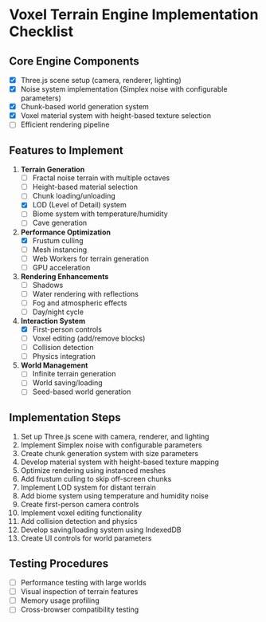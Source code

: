 # Voxel Terrain Engine Implementation Checklist

## Core Engine Components
- [x] Three.js scene setup (camera, renderer, lighting)
- [x] Noise system implementation (Simplex noise with configurable parameters)
- [x] Chunk-based world generation system
- [x] Voxel material system with height-based texture selection
- [ ] Efficient rendering pipeline

## Features to Implement
1. **Terrain Generation**
   - [ ] Fractal noise terrain with multiple octaves
   - [ ] Height-based material selection
   - [ ] Chunk loading/unloading
   - [x] LOD (Level of Detail) system
   - [ ] Biome system with temperature/humidity
   - [ ] Cave generation

2. **Performance Optimization**
   - [x] Frustum culling
   - [ ] Mesh instancing
   - [ ] Web Workers for terrain generation
   - [ ] GPU acceleration

3. **Rendering Enhancements**
   - [ ] Shadows
   - [ ] Water rendering with reflections
   - [ ] Fog and atmospheric effects
   - [ ] Day/night cycle

4. **Interaction System**
   - [x] First-person controls
   - [ ] Voxel editing (add/remove blocks)
   - [ ] Collision detection
   - [ ] Physics integration

5. **World Management**
   - [ ] Infinite terrain generation
   - [ ] World saving/loading
   - [ ] Seed-based world generation

## Implementation Steps
1. Set up Three.js scene with camera, renderer, and lighting
2. Implement Simplex noise with configurable parameters
3. Create chunk generation system with size parameters
4. Develop material system with height-based texture mapping
5. Optimize rendering using instanced meshes
6. Add frustum culling to skip off-screen chunks
7. Implement LOD system for distant terrain
8. Add biome system using temperature and humidity noise
9. Create first-person camera controls
10. Implement voxel editing functionality
11. Add collision detection and physics
12. Develop saving/loading system using IndexedDB
13. Create UI controls for world parameters

## Testing Procedures
- [ ] Performance testing with large worlds
- [ ] Visual inspection of terrain features
- [ ] Memory usage profiling
- [ ] Cross-browser compatibility testing
